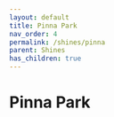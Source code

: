 ```yaml
---
layout: default
title: Pinna Park
nav_order: 4
permalink: /shines/pinna
parent: Shines
has_children: true
---
```

# Pinna Park
